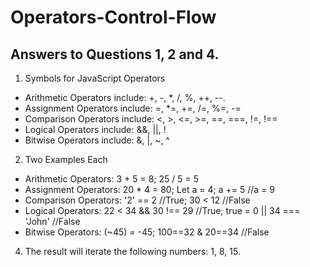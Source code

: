 # Operators-Control-Flow
## Answers to Questions 1, 2 and 4.
1. Symbols for JavaScript Operators
- Arithmetic Operators include:  +, -, *,  /, %, ++, --.
- Assignment Operators include: =, *=, +=, /=, %=, -=
- Comparison Operators include: <, >, <=, >=, ==, ===, !=, !==
- Logical Operators include: &&, ||, !
- Bitwise Operators include: &, |, ~, ^
2. Two Examples Each
- Arithmetic Operators: 3 + 5 = 8; 25 / 5 = 5
- Assignment Operators: 20 * 4 = 80; Let a = 4; a += 5 //a = 9
- Comparison Operators: '2' == 2 //True; 30 < 12 //False
- Logical Operators: 22 < 34 && 30 !== 29 //True; true = 0 || 34 === 'John' //False
- Bitwise Operators: (~45) = -45; 100==32 & 20==34 //False

4. The result will iterate the following numbers: 1, 8, 15.
